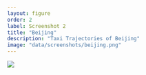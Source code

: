 ```yaml
---
layout: figure
order: 2
label: Screenshot 2
title: "Beijing"
description: "Taxi Trajectories of Beijing"
image: "data/screenshots/beijing.png"
---
```

<img src="{{ site.baseurl }}/data/screenshots/beijing.png">
